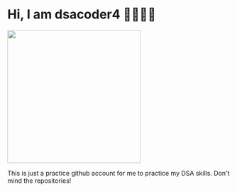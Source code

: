 # Hi, I am dsacoder4 📔👩🏻‍💻

<img src="https://static.vecteezy.com/system/resources/previews/003/815/991/original/female-programmer-doing-software-coding-free-vector.jpg" width="300" height="300" />

This is just a practice github account for me to practice my DSA skills. 
Don't mind the repositories!
<!---
dsacoder4/dsacoder4 is a ✨ special ✨ repository because its `README.md` (this file) appears on your GitHub profile.
You can click the Preview link to take a look at your changes.
--->
